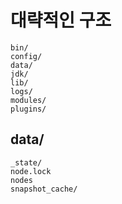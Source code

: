 # 대략적인 구조

```
bin/
config/
data/
jdk/
lib/
logs/
modules/
plugins/
```

## data/

```
_state/
node.lock
nodes
snapshot_cache/
```